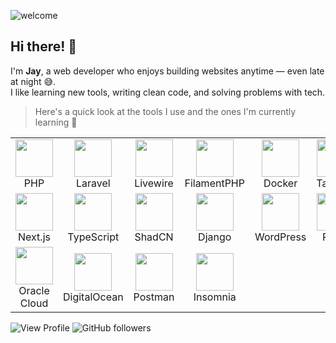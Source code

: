 
![welcome](https://github.com/user-attachments/assets/7e8223f6-b881-479d-be26-00530f369469)

## **Hi there! 👋**

I'm **Jay**, a web developer who enjoys building websites anytime — even late at night 😅.  
I like learning new tools, writing clean code, and solving problems with tech.

> Here's a quick look at the tools I use and the ones I'm currently learning 🚀

<table>
  <tr>
    <td align="center">
      <img src="https://github.com/user-attachments/assets/e643e382-e42f-4e87-bcd3-fcfae32f8f18" width="60" /><br>
      PHP
    </td>
    <td align="center">
      <img src="https://github.com/user-attachments/assets/08098a62-863e-4726-92f3-ac1772e23a30" width="60" /><br>
      Laravel
    </td>
    <td align="center">
      <img src="https://github.com/user-attachments/assets/dd2438f7-8478-443e-941f-47abc175b42f" width="60" /><br>
      Livewire
    </td>
    <td align="center">
      <img src="https://github.com/user-attachments/assets/823b2402-fd43-4131-b854-0f5b22e2f403" width="60" /><br>
      FilamentPHP
    </td>
    <td align="center">
      <img src="https://github.com/user-attachments/assets/99387c3a-89bc-4490-beac-3c68b9d7d8b5" width="60" /><br>
      Docker
    </td>
    <td align="center">
      <img src="https://github.com/user-attachments/assets/f1dd2ec6-38a9-4d67-9d3c-be1f8bd5d0ab" width="60" /><br>
      Tailwind
    </td>
    <td align="center">
      <img src="https://github.com/user-attachments/assets/e688ebc5-c698-471f-ba89-df7d463e3b93" width="60" /><br>
      Sass
    </td>
    <td align="center">
      <img src="https://github.com/user-attachments/assets/8874a6dd-c9a9-4c12-9edb-c84a720c3a96" width="60" /><br>
      Bootstrap
    </td>
    <td align="center">
      <img src="https://github.com/user-attachments/assets/d462a09f-de1e-4177-b8e8-cc74c7f6c388" width="60" /><br>
      AlpineJS
    </td>
  </tr>
  <tr>
    <td align="center">
      <img src="https://github.com/user-attachments/assets/724f32b8-44e6-4dc2-a31d-04305620d04d" width="60" /><br>
      Next.js
    </td>
    <td align="center">
      <img src="https://github.com/user-attachments/assets/2610b466-9ce3-408d-8ab4-d5d09256db75" width="60" /><br>
      TypeScript
    </td>
    <td align="center">
      <img src="https://github.com/user-attachments/assets/ead3acd4-5c02-4df9-8059-b748f0d02339" width="60" /><br>
      ShadCN
    </td>
    <td align="center">
      <img src="https://github.com/user-attachments/assets/9b61cf9c-770e-4785-a649-c7ac1daffdeb" width="60" /><br>
      Django
    </td>
    <td align="center">
      <img src="https://github.com/user-attachments/assets/6f565e34-f2b8-4716-8436-22f3fbe06d03" width="60" /><br>
      WordPress
    </td>
    <td align="center">
      <img src="https://github.com/user-attachments/assets/a0ea1f97-255c-4ef4-b325-64def6f0eb5f" width="60" /><br>
      React
    </td>
    <td align="center">
      <img src="https://github.com/user-attachments/assets/9530cf07-594c-47f6-8c6d-ab9be8ba2f10" width="60" /><br>
      WooCommerce
    </td>
    <td align="center">
      <img src="https://github.com/user-attachments/assets/ffc65e6b-c04c-4c94-ba85-4e21582347fb" width="60" /><br>
      MySQL
    </td>
    <td align="center">
      <img src="https://github.com/user-attachments/assets/6847625a-68d6-4d1b-92ca-0bac5e1b57da" width="60" /><br>
      PostgreSQL
    </td>
  </tr>
  <tr>
    <td align="center">
      <img src="https://github.com/user-attachments/assets/cee1a278-12f4-48b8-9d19-8fa9282b5753" width="60" /><br>
      Oracle Cloud
    </td>
    <td align="center">
      <img src="https://github.com/user-attachments/assets/65e8e6fd-a9ff-4505-ae3f-0555fe6194a0" width="60" /><br>
      DigitalOcean
    </td>
    <td align="center">
      <img src="https://github.com/user-attachments/assets/234a8059-998a-4c88-b250-b74fd3a9bb66" width="60" /><br>
      Postman
    </td>
    <td align="center">
      <img src="https://github.com/user-attachments/assets/8b2ea5f8-0e9d-471d-9333-05a06fc5e932" width="60" /><br>
      Insomnia
    </td>
  </tr>
</table>

![View Profile](https://komarev.com/ghpvc/?username=JayDoesPHP&style=flat-square&color=22d4b5&label=Visits) 
![GitHub followers](https://img.shields.io/github/followers/jaydoesphp)
